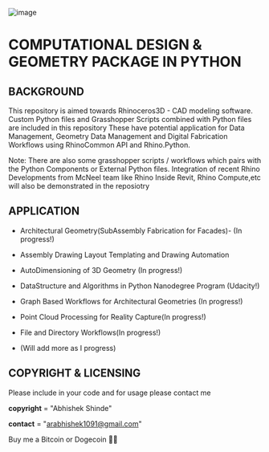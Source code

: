 ![image](https://drive.google.com/uc?export=view&id=1d56iDf8d4U-FVWdfzsx-ODAA7CtK7s6g)


COMPUTATIONAL DESIGN & GEOMETRY PACKAGE IN PYTHON
==================================================


BACKGROUND
----------

This repository is aimed towards Rhinoceros3D  - CAD  modeling software.
Custom Python files and Grasshopper Scripts combined with Python files are included in this repository
These have potential application for Data Management, Geometry Data Management and Digital Fabrication Workflows using RhinoCommon API and Rhino.Python.

Note: There are also some grasshopper scripts / workflows which pairs with the Python Components or External Python files. 
Integration of recent Rhino Developments from McNeel team like Rhino Inside Revit, Rhino Compute,etc will also be demonstrated in the reposiotry


APPLICATION
------------

- Architectural Geometry(SubAssembly Fabrication for Facades)- (In progress!)

- Assembly Drawing Layout Templating and Drawing Automation

- AutoDimensioning of 3D Geometry (In progress!)

- DataStructure and Algorithms in Python Nanodegree Program (Udacity!)

- Graph Based Workflows for Architectural Geometries (In progress!)

- Point Cloud Processing for Reality Capture(In progress!)

- File and Directory Workflows(In progress!)

- (Will add more as I progress)


COPYRIGHT & LICENSING
---------------------

Please include in your code and for usage please contact me

__copyright__ = "Abhishek Shinde"

__contact__ = "arabhishek1091@gmail.com"

Buy me a Bitcoin or Dogecoin 🧘‍♂️ 
